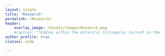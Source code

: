 ```yaml
---
layout: single
title: "Research"
permalink: /Research/
header:
    overlay_image: /assets/images/Research.png
    #caption: "*Eddies within the Antarctic Circumpolar Current in the [NeverWorld2](https://doi.org/10.5194/gmd-15-6567-2022) model.*"
author_profile: true
classes: wide

---
```

